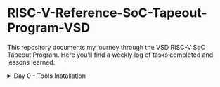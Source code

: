 # RISC-V-Reference-SoC-Tapeout-Program-VSD
This repository documents my journey through the VSD RISC-V SoC Tapeout Program. Here you'll find a weekly log of tasks completed and lessons learned.

<details>
	<summary>Day 0 - Tools Installation </summary>
	
# Day 0 - Tools Installation
## Yosys
```
$ sudo apt-get update
$ git clone https://github.com/YosysHQ/yosys.git
$ cd yosys
$ sudo apt install make               # If make is not installed
$ sudo apt-get install build-essential clang bison flex \
    libreadline-dev gawk tcl-dev libffi-dev git \
    graphviz xdot pkg-config python3 libboost-system-dev \
    libboost-python-dev libboost-filesystem-dev zlib1g-dev
$ make config-gcc
# Yosys build depends on a Git submodule called abc, which hasn't been initialized yet. You need to run the following command before running make
$ git submodule update --init --recursive
$ make 
$ sudo make install
```
<img width="702" alt="yosys" src="https://github.com/olivertwist47/RISC-V-Reference-SoC-Tapeout-Program-VSD/blob/37a8b278b0fd97e5a409aa7a84daad3e2539dbf3/Yosys1.png">
<img width="702" alt="yosys" src="https://github.com/olivertwist47/RISC-V-Reference-SoC-Tapeout-Program-VSD/blob/27e0832e3b7bd56f50a975c3fac429030b133c15/Yosys2.png">

## Iverilog
```
$ sudo apt-get update
$ sudo apt-get install iverilog
```
<img width="702" alt="iverilog" src="https://github.com/olivertwist47/RISC-V-Reference-SoC-Tapeout-Program-VSD/blob/27e0832e3b7bd56f50a975c3fac429030b133c15/Iverilog.png">

## GTKWave
```
$ sudo apt-get update
$ sudo apt install gtkwave
```
<img width="604" alt="gtkwave" src="https://github.com/olivertwist47/RISC-V-Reference-SoC-Tapeout-Program-VSD/blob/27e0832e3b7bd56f50a975c3fac429030b133c15/GTKwave.png">

## Ngspice
```
$ sudo apt update
$ sudo apt install ngspice
```
<img width="702" alt="iverilog" src="https://github.com/olivertwist47/RISC-V-Reference-SoC-Tapeout-Program-VSD/blob/27e0832e3b7bd56f50a975c3fac429030b133c15/Ngspice.png">

## Magic VLSI
```
# Install required dependencies
sudo apt-get install m4
sudo apt-get install tcsh
sudo apt-get install csh
sudo apt-get install libx11-dev
sudo apt-get install tcl-dev tk-dev
sudo apt-get install libcairo2-dev
sudo apt-get install mesa-common-dev libglu1-mesa-dev
sudo apt-get install libncurses-dev

# Clone Magic repository
git clone https://github.com/RTimothyEdwards/magic
cd magic

# Configure build
./configure

# Build Magic
make

# Install system-wide
sudo make install
```
<img width="702" alt="iverilog" src="https://github.com/olivertwist47/RISC-V-Reference-SoC-Tapeout-Program-VSD/blob/27e0832e3b7bd56f50a975c3fac429030b133c15/Magic.png">
</details>



